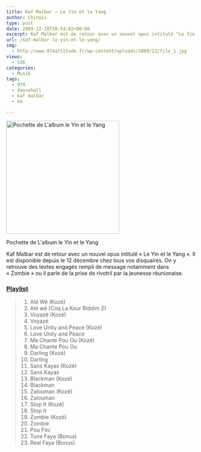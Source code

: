 ```yaml
---
title: Kaf Malbar – Le Yin et le Yang
author: Chinois
type: post
date: 2009-12-18T20:54:02+00:00
excerpt: Kaf Malbar est de retour avec un nouvel opus intitulé "Le Yin et le Yang". Il est disponible depuis le 12 décembre chez tous vos disquaires.
url: /kaf-malbar-le-yin-et-le-yang/
img:
  - http://www.974attitude.fr/wp-content/uploads/2009/12/file_1.jpg
views:
  - 536
categories:
  - Musik
tags:
  - 974
  - dancehall
  - kaf malbar
  - km

---
```

<div id="attachment_319" style="width: 310px" class="wp-caption aligncenter">
  <a href="https://i1.wp.com/974attitude.fr/wp-content/uploads/2009/12/file_1.jpg"><img aria-describedby="caption-attachment-319" class="size-full wp-image-319 " title="file_1" src="https://i1.wp.com/974attitude.fr/wp-content/uploads/2009/12/file_1.jpg?resize=300%2C300" alt="Pochette de L'album le Yin et le Yang" width="300" height="300" data-recalc-dims="1" /></a>
  
  <p id="caption-attachment-319" class="wp-caption-text">
    Pochette de L'album le Yin et le Yang
  </p>
</div>

Kaf Malbar est de retour avec un nouvel opus intitulé « Le Yin et le Yang ». Il est disponible depuis le 12 décembre chez tous vos disquaires. On y retrouve des textes engagés rempli de message notamment dans « Zombie » ou il parle de la prise de rivotril par la jeunesse réunionaise.

### <span style="text-decoration: underline;"><strong>Playlist</strong></span>

>   1. Alé Wé (Kozé)
>   2. Alé wé (Coq La Kour Riddim 2)
>   3. Voyazé (Kozé)
>   4. Voyazé
>   5. Love Unity and Peace (Kozé)
>   6. Love Unity and Peace
>   7. Ma Chante Pou Ou (Kozé)
>   8. Ma Chante Pou Ou
>   9. Darling (Kozé)
>  10. Darling
>  11. Sans Kayas (Kozé)
>  12. Sans Kayas
>  13. Blackman (Kozé)
>  14. Blackman
>  15. Zalouman (Kozé)
>  16. Zalouman
>  17. Stop It (Kozé)
>  18. Stop It
>  19. Zombie (Kozé)
>  20. Zombie
>  21. Pou Fini
>  22. Tune Faya (Bonus)
>  23. Real Faya (Bonus)